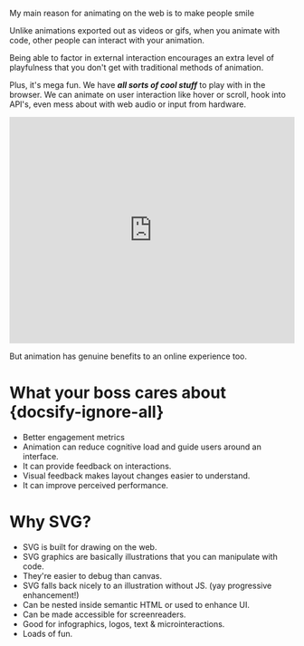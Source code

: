 My main reason for animating on the web is to make people smile

Unlike animations exported out as videos or gifs, when you animate with code, other people can interact with your animation.

Being able to factor in external interaction encourages an extra level of playfulness that you don't get with traditional methods of animation.

Plus, it's mega fun. We have _**all sorts of cool stuff**_ to play with in the browser. We can animate on user interaction like hover or scroll, hook into API's, even mess about with web audio or input from hardware.

<iframe height="400" style="width: 100%;" scrolling="no" title="Face Button" src="https://codepen.io/kathykato/embed/EzXZvN?height=265&theme-id=default&default-tab=result" frameborder="no" allowtransparency="true" allowfullscreen="true">
  See the Pen <a href='https://codepen.io/kathykato/pen/EzXZvN'>Face Button</a> by Katherine Kato
  (<a href='https://codepen.io/kathykato'>@kathykato</a>) on <a href='https://codepen.io'>CodePen</a>.
</iframe>

But animation has genuine benefits to an online experience too.

# What your boss cares about {docsify-ignore-all}

- Better engagement metrics
- Animation can reduce cognitive load and guide users around an interface.
- It can provide feedback on interactions.
- Visual feedback makes layout changes easier to understand.
- It can improve perceived performance.

# Why SVG?

- SVG is built for drawing on the web.
- SVG graphics are basically illustrations that you can manipulate with code.
- They're easier to debug than canvas.
- SVG falls back nicely to an illustration without JS. (yay progressive enhancement!)
- Can be nested inside semantic HTML or used to enhance UI.
- Can be made accessible for screenreaders.
- Good for infographics, logos, text & microinteractions.
- Loads of fun.
